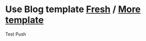 Use Blog template [Fresh](https://github.com/artemsheludko/fresh) /  [More template](http://jekyllthemes.org/) 
=============================

Test Push
 
